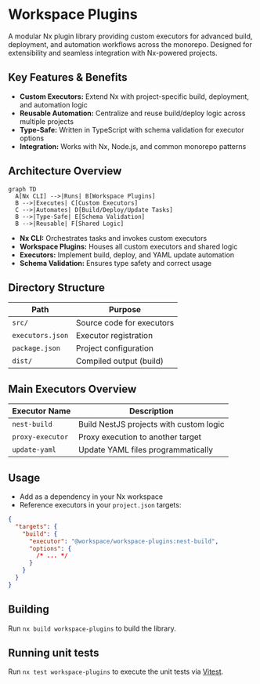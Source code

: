 # Workspace Plugins

A modular Nx plugin library providing custom executors for advanced build, deployment, and automation workflows across the monorepo. Designed for extensibility and seamless integration with Nx-powered projects.

## Key Features & Benefits

- **Custom Executors:** Extend Nx with project-specific build, deployment, and automation logic
- **Reusable Automation:** Centralize and reuse build/deploy logic across multiple projects
- **Type-Safe:** Written in TypeScript with schema validation for executor options
- **Integration:** Works with Nx, Node.js, and common monorepo patterns

## Architecture Overview

```mermaid
graph TD
  A[Nx CLI] -->|Runs| B[Workspace Plugins]
  B -->|Executes| C[Custom Executors]
  C -->|Automates| D[Build/Deploy/Update Tasks]
  B -->|Type-Safe| E[Schema Validation]
  B -->|Reusable| F[Shared Logic]
```

- **Nx CLI:** Orchestrates tasks and invokes custom executors
- **Workspace Plugins:** Houses all custom executors and shared logic
- **Executors:** Implement build, deploy, and YAML update automation
- **Schema Validation:** Ensures type safety and correct usage

## Directory Structure

| Path             | Purpose                   |
| ---------------- | ------------------------- |
| `src/`           | Source code for executors |
| `executors.json` | Executor registration     |
| `package.json`   | Project configuration     |
| `dist/`          | Compiled output (build)   |

## Main Executors Overview

| Executor Name    | Description                             |
| ---------------- | --------------------------------------- |
| `nest-build`     | Build NestJS projects with custom logic |
| `proxy-executor` | Proxy execution to another target       |
| `update-yaml`    | Update YAML files programmatically      |

## Usage

- Add as a dependency in your Nx workspace
- Reference executors in your `project.json` targets:

```json
{
  "targets": {
    "build": {
      "executor": "@workspace/workspace-plugins:nest-build",
      "options": {
        /* ... */
      }
    }
  }
}
```

## Building

Run `nx build workspace-plugins` to build the library.

## Running unit tests

Run `nx test workspace-plugins` to execute the unit tests via [Vitest](https://vitest.dev/).
